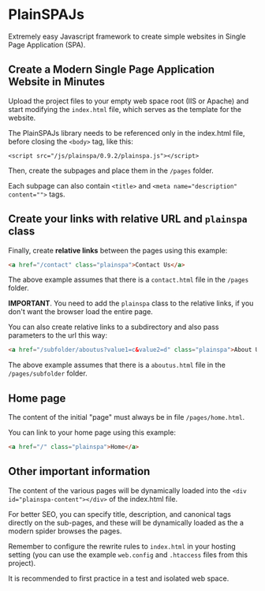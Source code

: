 # PlainSPAJs

Extremely easy Javascript framework to create simple websites in Single Page Application (SPA).

## Create a Modern Single Page Application Website in Minutes

Upload the project files to your empty web space root (IIS or Apache) and start modifying the `index.html` file, which serves as the template for the website.

The PlainSPAJs library needs to be referenced only in the index.html file, before closing the `<body>` tag, like this:

```<script src="/js/plainspa/0.9.2/plainspa.js"></script>```

Then, create the subpages and place them in the `/pages` folder.

Each subpage can also contain `<title>` and `<meta name="description" content="">` tags.

## Create your links with relative URL and `plainspa` class

Finally, create __relative links__ between the pages using this example:

```html
<a href="/contact" class="plainspa">Contact Us</a>
```

The above example assumes that there is a `contact.html` file in the `/pages` folder.

__IMPORTANT__. You need to add the `plainspa` class to the relative links, if you don't want the browser load the entire page.

You can also create relative links to a subdirectory and also pass parameters to the url this way:

```html
<a href="/subfolder/aboutus?value1=c&value2=d" class="plainspa">About Us</a>
```

The above example assumes that there is a `aboutus.html` file in the `/pages/subfolder` folder.

## Home page

The content of the initial "page" must always be in file `/pages/home.html`.

You can link to your home page using this example:

```html
<a href="/" class="plainspa">Home</a>
```

## Other important information

The content of the various pages will be dynamically loaded into the ```<div id="plainspa-content"></div>``` of the index.html file.

For better SEO, you can specify title, description, and canonical tags directly on the sub-pages, and these will be dynamically loaded as the a modern spider browses the pages.

Remember to configure the rewrite rules to `index.html` in your hosting setting (you can use the example `web.config` and `.htaccess` files from this project).

It is recommended to first practice in a test and isolated web space.
